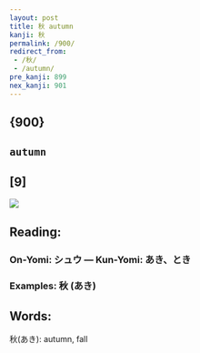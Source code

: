 ```yaml
---
layout: post
title: 秋 autumn
kanji: 秋
permalink: /900/
redirect_from:
 - /秋/
 - /autumn/
pre_kanji: 899
nex_kanji: 901
---
```


## {900}

## `autumn`

## [9]

<div class="stroke"><img src="E7A78B.png" /></div>

## Reading:

### On-Yomi: シュウ &mdash; Kun-Yomi: あき、とき

### Examples: 秋 (あき)

## Words:

秋(あき): autumn, fall
